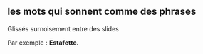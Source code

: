 ## les mots qui sonnent comme des phrases

Glissés surnoisement entre des slides

<p class="fragment">
Par exemple : <strong>Estafette</string>.
</p>
